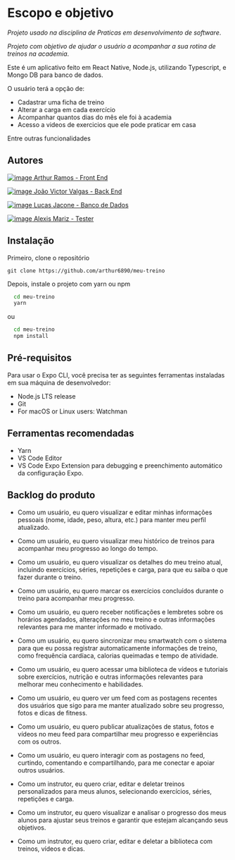 # Escopo e objetivo

_Projeto usado na disciplina de Praticas em desenvolvimento de software_.

_Projeto com objetivo de ajudar o usuário a acompanhar a sua rotina de treinos na academia_.

Este é um aplicativo feito em React Native, Node.js, utilizando Typescript, e Mongo DB para banco de dados.

O usuário terá a opção de:

- Cadastrar uma ficha de treino
- Alterar a carga em cada exercício
- Acompanhar quantos dias do mês ele foi à academia
- Acesso a videos de exercicios que ele pode praticar em casa

Entre outras funcionalidades

## Autores

[![image](https://img.shields.io/badge/GitHub-100000?style=for-the-badge&logo=github&logoColor=white) Arthur Ramos - Front End](https://github.com/arthur6890)

[![image](https://img.shields.io/badge/GitHub-100000?style=for-the-badge&logo=github&logoColor=white) João Victor Valgas - Back End](https://github.com/joaovalgas)

[![image](https://img.shields.io/badge/GitHub-100000?style=for-the-badge&logo=github&logoColor=white) Lucas Jacone - Banco de Dados](https://github.com/jackjacone)

[![image](https://img.shields.io/badge/GitHub-100000?style=for-the-badge&logo=github&logoColor=white) Alexis Mariz - Tester](https://github.com/Adgmariz)

## Instalação

Primeiro, clone o repositório

`git clone https://github.com/arthur6890/meu-treino`

Depois, instale o projeto com yarn ou npm

```bash
  cd meu-treino
  yarn
```

ou

```bash
  cd meu-treino
  npm install
```

## Pré-requisitos

Para usar o Expo CLI, você precisa ter as seguintes ferramentas instaladas em sua máquina de desenvolvedor:

- Node.js LTS release
- Git
- For macOS or Linux users: Watchman

## Ferramentas recomendadas

- Yarn
- VS Code Editor
- VS Code Expo Extension para debugging e preenchimento automático da configuração Expo.

## Backlog do produto

- Como um usuário, eu quero visualizar e editar minhas informações pessoais (nome, idade, peso, altura, etc.) para manter meu perfil atualizado.

- Como um usuário, eu quero visualizar meu histórico de treinos para acompanhar meu progresso ao longo do tempo.

- Como um usuário, eu quero visualizar os detalhes do meu treino atual, incluindo exercícios, séries, repetições e carga, para que eu saiba o que fazer durante o treino.

- Como um usuário, eu quero marcar os exercícios concluídos durante o treino para acompanhar meu progresso.

- Como um usuário, eu quero receber notificações e lembretes sobre os horários agendados, alterações no meu treino e outras informações relevantes para me manter informado e motivado.

- Como um usuário, eu quero sincronizar meu smartwatch com o sistema para que eu possa registrar automaticamente informações de treino, como frequência cardíaca, calorias queimadas e tempo de atividade.

- Como um usuário, eu quero acessar uma biblioteca de vídeos e tutoriais sobre exercícios, nutrição e outras informações relevantes para melhorar meu conhecimento e habilidades.

- Como um usuário, eu quero ver um feed com as postagens recentes dos usuários que sigo para me manter atualizado sobre seu progresso, fotos e dicas de fitness.

- Como um usuário, eu quero publicar atualizações de status, fotos e vídeos no meu feed para compartilhar meu progresso e experiências com os outros.

- Como um usuário, eu quero interagir com as postagens no feed, curtindo, comentando e compartilhando, para me conectar e apoiar outros usuários.


- Como um instrutor, eu quero criar, editar e deletar treinos personalizados para meus alunos, selecionando exercícios, séries, repetições e carga.

- Como um instrutor, eu quero visualizar e analisar o progresso dos meus alunos para ajustar seus treinos e garantir que estejam alcançando seus objetivos.

- Como um instrutor, eu quero criar, editar e deletar a biblioteca com treinos, vídeos e dicas.

